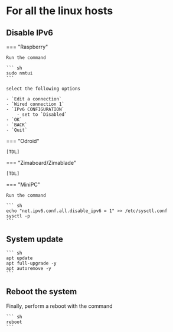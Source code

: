 # For all the linux hosts

## Disable IPv6

=== "Raspberry"

    Run the command

    ``` sh
    sudo nmtui
    ```

    select the following options

    - `Edit a connection`
    - `Wired connection 1`
    - `IPv6 CONFIGURATION`
        - set to `Disabled`
    - `OK`
    - `BACK`
    - `Quit`

=== "Odroid"

    [TDL]

=== "Zimaboard/Zimablade"

    [TDL]

=== "MiniPC"

    Run the command

    ``` sh
    echo "net.ipv6.conf.all.disable_ipv6 = 1" >> /etc/sysctl.conf
    sysctl -p 
    ```

## System update

    ``` sh
    apt update
    apt full-upgrade -y
    apt autoremove -y
    ```

## Reboot the system

Finally, perform a reboot with the command

    ``` sh
    reboot
    ```
